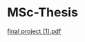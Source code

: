 # MSc-Thesis
[final project (1).pdf](https://github.com/erclaudio/MSc-Thesis/files/14323355/final.project.1.pdf)
